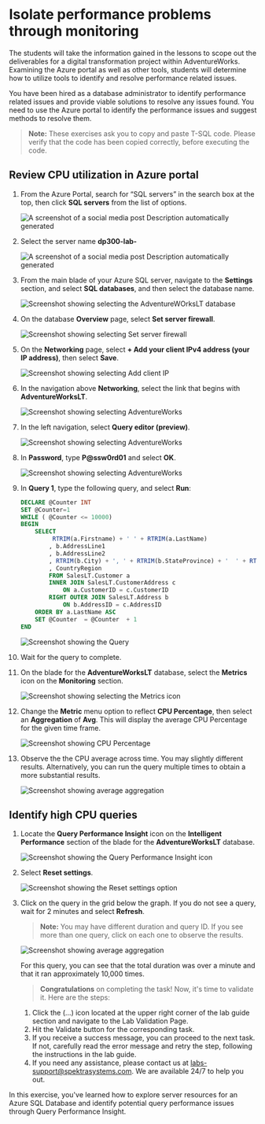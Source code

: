 
# Isolate performance problems through monitoring

The students will take the information gained in the lessons to scope out the deliverables for a digital transformation project within AdventureWorks. Examining the Azure portal as well as other tools, students will determine how to utilize tools to identify and resolve performance related issues.

You have been hired as a database administrator to identify performance related issues and provide viable solutions to resolve any issues found. You need to use the Azure portal to identify the performance issues and suggest methods to resolve them.

>**Note:** These exercises ask you to copy and paste T-SQL code. Please verify that the code has been copied correctly, before executing the code.

## Review CPU utilization in Azure portal
  
1. From the Azure Portal, search for “SQL servers” in the search box at the top, then click **SQL servers** from the list of options.

    ![A screenshot of a social media post Description automatically generated](../images/dp-300-lab-06-img2.png)

1. Select the server name **dp300-lab-<inject key="Deployment-id" enableCopy="false" />**

    ![A screenshot of a social media post Description automatically generated](../images/dp-300-lab-06-img3.png)

1. From the main blade of your Azure SQL server, navigate to the **Settings** section, and select **SQL databases**, and then select the database name.

    ![Screenshot showing selecting the AdventureWOrksLT database](../images/dp-300-lab-06-img4.png)

1. On the database **Overview** page, select **Set server firewall**.

    ![Screenshot showing selecting Set server firewall](../images/dp-300-lab-06-img5.png)

1. On the **Networking** page, select **+ Add your client IPv4 address (your IP address)**, then select **Save**.

    ![Screenshot showing selecting Add client IP](../images/dp-300-lab-06-img6.png)

1. In the navigation above **Networking**, select the link that begins with **AdventureWorksLT**.

    ![Screenshot showing selecting AdventureWorks](../images/dp-300-lab-06-img7.png)

1. In the left navigation, select **Query editor (preview)**.

    ![Screenshot showing selecting AdventureWorks](../images/dp-300-lab-06-img8.png)


1. In **Password**, type **P@ssw0rd01** and select **OK**.

     ![Screenshot showing selecting AdventureWorks](../images/dp-300-lab-06-img9.png)

1. In **Query 1**, type the following query, and select **Run**:

    ```sql
    DECLARE @Counter INT 
    SET @Counter=1
    WHILE ( @Counter <= 10000)
    BEGIN
        SELECT 
             RTRIM(a.Firstname) + ' ' + RTRIM(a.LastName)
            , b.AddressLine1
            , b.AddressLine2
            , RTRIM(b.City) + ', ' + RTRIM(b.StateProvince) + '  ' + RTRIM(b.PostalCode)
            , CountryRegion
            FROM SalesLT.Customer a
            INNER JOIN SalesLT.CustomerAddress c 
                ON a.CustomerID = c.CustomerID
            RIGHT OUTER JOIN SalesLT.Address b
                ON b.AddressID = c.AddressID
        ORDER BY a.LastName ASC
        SET @Counter  = @Counter  + 1
    END
    ```

    ![Screenshot showing the Query](../images/dp-300-lab-06-img10.png)

1. Wait for the query to complete.

1. On the blade for the **AdventureWorksLT** database, select the **Metrics** icon on the **Monitoring** section.

    ![Screenshot showing selecting the Metrics icon](../images/dp-300-lab-06-img11.png)

1. Change the **Metric** menu option to reflect **CPU Percentage**, then select an **Aggregation** of **Avg**. This will display the average CPU Percentage for the given time frame.

    ![Screenshot showing CPU Percentage](../images/dp-300-lab-06-img12.png)

1. Observe the the CPU average across time. You may slightly different results. Alternatively, you can run the query multiple times to obtain a more substantial results.

    ![Screenshot showing average aggregation](../images/dp-300-lab-06-img13.png)

## Identify high CPU queries

1. Locate the **Query Performance Insight** icon on the **Intelligent Performance** section of the blade for the **AdventureWorksLT** database.

    ![Screenshot showing the Query Performance Insight icon](../images/dp-300-lab-06-img14.png)

1. Select **Reset settings**.

    ![Screenshot showing the Reset settings option](../images/dp-300-lab-06-img15.png)

1. Click on the query in the grid below the graph. If you do not see a query, wait for 2 minutes and select **Refresh**.

   > **Note:** You may have different duration and query ID. If you see more than one query, click on each one to observe the results.

    ![Screenshot showing average aggregation](../images/dp-300-lab06-img16.png)

    For this query, you can see that the total duration was over a minute and that it ran approximately 10,000 times.
    
    > **Congratulations**  on completing the task! Now, it's time to validate it. Here are the steps:
   1. Click the (...) icon located at the upper right corner of the lab guide section and navigate to the Lab Validation Page.
    2. Hit the Validate button for the corresponding task.
    3. If you receive a success message, you can proceed to the next task. If not, carefully read the error message and retry the step, following the instructions in the lab guide.
    4. If you need any assistance, please contact us at labs-support@spektrasystems.com. We are available 24/7 to help you out. 

In this exercise, you've learned how to explore server resources for an Azure SQL Database and identify potential query performance issues through Query Performance Insight.
